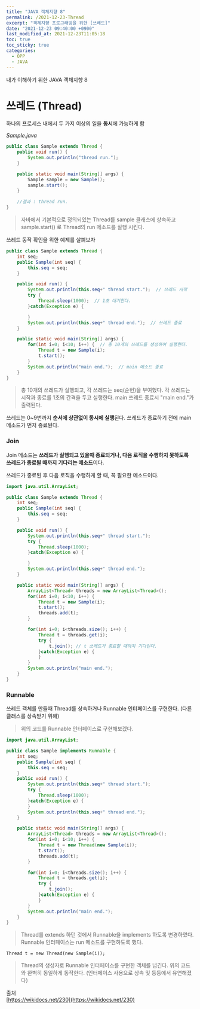 ```yaml
---
title: "JAVA 객체지향 8"
permalink: /2021-12-23-Thread
excerpt: "객체지향 프로그래밍을 위한 [쓰레드]"
date: "2021-12-23 09:40:00 +0900"
last_modified_at: 2021-12-23T11:05:18
toc: true
toc_sticky: true
categories:
  - OPP
  - JAVA
---
```

내가 이해하기 위한 JAVA 객체지향 8
# 쓰레드 (Thread)
하나의 프로세스 내에서 두 가지 이상의 일을 **동시**에 가능하게 함

*Sample.java*

```java
public class Sample extends Thread {
    public void run() {
        System.out.println("thread run.");
    }

    public static void main(String[] args) {
        Sample sample = new Sample();
        sample.start();
    }
	
	//결과 : thread run.
}
```

> 자바에서 기본적으로 정의되있는 Thread를 sample 클래스에 상속하고 sample.start() 로 Thread의 run 메소드를 실행 시킨다.

쓰레드 동작 확인을 위한 예제를 살펴보자

```java
public class Sample extends Thread {
    int seq;
    public Sample(int seq) {
        this.seq = seq;
    }

    public void run() {
        System.out.println(this.seq+" thread start.");  // 쓰레드 시작
        try {
            Thread.sleep(1000);  // 1초 대기한다.
        }catch(Exception e) {

        }
        System.out.println(this.seq+" thread end.");  // 쓰레드 종료 
    }

    public static void main(String[] args) {
        for(int i=0; i<10; i++) {  // 총 10개의 쓰레드를 생성하여 실행한다.
            Thread t = new Sample(i);
            t.start();
        }
        System.out.println("main end.");  // main 메소드 종료
    }
}
```

> 총 10개의 쓰레드가 실행되고, 각 쓰레드는 seq(순번)을 부여했다.
> 각 쓰레드는 시작과 종료를 1초의 간격을 두고 실행한다.
> main 쓰레드 종료시 "main end."가 출력된다.

쓰레드는 0~9번까지 **순서에 상관없이 동시에 실행**된다.
쓰레드가 종료하기 전에 main메소드가 먼저 종료된다.

### Join

Join 메소드는 **쓰레드가 실행되고 있을때 종료되거나, 다음 로직을 수행하지 못하도록 쓰레드가 종료될 때까지 기다리는 메소드**이다.

쓰레드가 종료된 후 다음 로직을 수행하게 할 때, 꼭 필요한 메소드이다.

```java
import java.util.ArrayList;

public class Sample extends Thread {
    int seq;
    public Sample(int seq) {
        this.seq = seq;
    }

    public void run() {
        System.out.println(this.seq+" thread start.");
        try {
            Thread.sleep(1000);
        }catch(Exception e) {

        }
        System.out.println(this.seq+" thread end.");
    }

    public static void main(String[] args) {
        ArrayList<Thread> threads = new ArrayList<Thread>();
        for(int i=0; i<10; i++) {
            Thread t = new Sample(i);
            t.start();
            threads.add(t);
        }

        for(int i=0; i<threads.size(); i++) {
            Thread t = threads.get(i);
            try {
                t.join(); // t 쓰레드가 종료할 때까지 기다린다.
            }catch(Exception e) {
            }
        }
        System.out.println("main end.");
    }
}
```

### Runnable

쓰레드 객체를 만들때 Thread를 상속하거나 Runnable 인터페이스를 구현한다. (다른 클래스를 상속받기 위해)

> 위의 코드를 Runnable 인터페이스로 구현해보겠다.

```java
import java.util.ArrayList;

public class Sample implements Runnable {
    int seq;
    public Sample(int seq) {
        this.seq = seq;
    }
    public void run() {
        System.out.println(this.seq+" thread start.");
        try {
            Thread.sleep(1000);
        }catch(Exception e) {
        }
        System.out.println(this.seq+" thread end.");
    }

    public static void main(String[] args) {
        ArrayList<Thread> threads = new ArrayList<Thread>();
        for(int i=0; i<10; i++) {
            Thread t = new Thread(new Sample(i));
            t.start();
            threads.add(t);
        }

        for(int i=0; i<threads.size(); i++) {
            Thread t = threads.get(i);
            try {
                t.join();
            }catch(Exception e) {
            }
        }
        System.out.println("main end.");
    }
}
```
> Thread를 extends 하던 것에서 Runnable을 implements 하도록 변경하였다.
> Runnable 인터페이스는 run 메소드를 구현하도록 했다.

`Thread t = new Thread(new Sample(i));`

> Thread의 생성자로 Runnable 인터페이스를 구현한 객체를 넘긴다.
위의 코드와 완벽히 동일하게 동작한다. (인터페이스 사용으로 상속 및 등등에서 유연해졌다)


출처<br/>
[https://wikidocs.net/230](https://wikidocs.net/230)